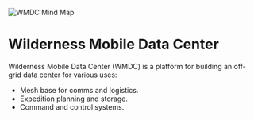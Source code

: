 ![WMDC Mind Map]("https://miro.com/app/live-embed/uXjVMgPJfWY=/?moveToViewport=-458,-184,949,396&embedId=414681265263")

# Wilderness Mobile Data Center

Wilderness Mobile Data Center (WMDC) is a platform for building an off-grid data center for various uses:

* Mesh base for comms and logistics.
* Expedition planning and storage.
* Command and control systems.
